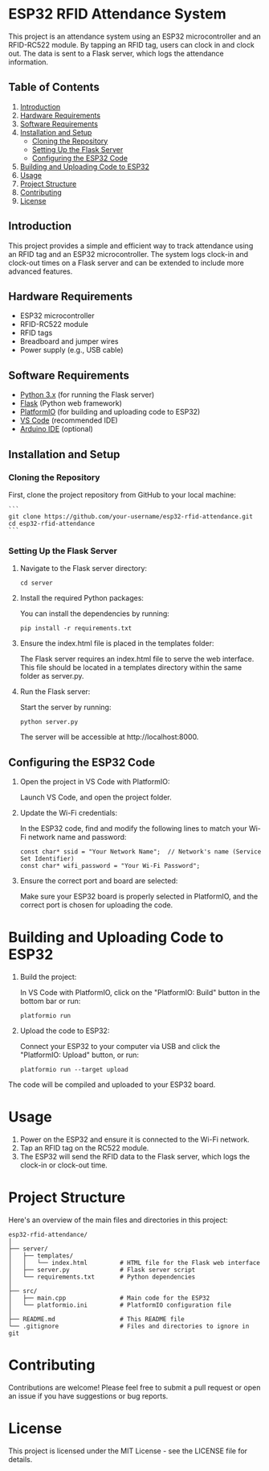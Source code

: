# ESP32 RFID Attendance System

This project is an attendance system using an ESP32 microcontroller and an RFID-RC522 module. By tapping an RFID tag, users can clock in and clock out. The data is sent to a Flask server, which logs the attendance information.

## Table of Contents
1. [Introduction](#introduction)
2. [Hardware Requirements](#hardware-requirements)
3. [Software Requirements](#software-requirements)
4. [Installation and Setup](#installation-and-setup)
    - [Cloning the Repository](#cloning-the-repository)
    - [Setting Up the Flask Server](#setting-up-the-flask-server)
    - [Configuring the ESP32 Code](#configuring-the-esp32-code)
5. [Building and Uploading Code to ESP32](#building-and-uploading-code-to-esp32)
6. [Usage](#usage)
7. [Project Structure](#project-structure)
8. [Contributing](#contributing)
9. [License](#license)
    
## Introduction
This project provides a simple and efficient way to track attendance using an RFID tag and an ESP32 microcontroller. The system logs clock-in and clock-out times on a Flask server and can be extended to include more advanced features.

## Hardware Requirements
- ESP32 microcontroller
- RFID-RC522 module
- RFID tags
- Breadboard and jumper wires
- Power supply (e.g., USB cable)

## Software Requirements
- [Python 3.x](https://www.python.org/downloads/) (for running the Flask server)
- [Flask](https://flask.palletsprojects.com/) (Python web framework)
- [PlatformIO](https://platformio.org/) (for building and uploading code to ESP32)
- [VS Code](https://code.visualstudio.com/) (recommended IDE)
- [Arduino IDE](https://www.arduino.cc/en/software) (optional)

## Installation and Setup

### Cloning the Repository
First, clone the project repository from GitHub to your local machine:

    ```
    git clone https://github.com/your-username/esp32-rfid-attendance.git
    cd esp32-rfid-attendance
    ```
### Setting Up the Flask Server
1. Navigate to the Flask server directory:

    ```
    cd server
    ```
2. Install the required Python packages:

    You can install the dependencies by running:

    ```
    pip install -r requirements.txt
    ```
3. Ensure the index.html file is placed in the templates folder:

    The Flask server requires an index.html file to serve the web interface. This file should be located in a templates directory within the same folder as         server.py.

4. Run the Flask server:

    Start the server by running:

    ```
    python server.py
    ```
    The server will be accessible at http://localhost:8000.

## Configuring the ESP32 Code
1. Open the project in VS Code with PlatformIO:

    Launch VS Code, and open the project folder.

3. Update the Wi-Fi credentials:

    In the ESP32 code, find and modify the following lines to match your Wi-Fi network name and password:

    ```
    const char* ssid = "Your Network Name";  // Network's name (Service Set Identifier)
    const char* wifi_password = "Your Wi-Fi Password";
    ```
3. Ensure the correct port and board are selected:

    Make sure your ESP32 board is properly selected in PlatformIO, and the correct port is chosen for uploading the code.

# Building and Uploading Code to ESP32
1. Build the project:

    In VS Code with PlatformIO, click on the "PlatformIO: Build" button in the bottom bar or run:
    
    ```
    platformio run
    ```
2. Upload the code to ESP32:

    Connect your ESP32 to your computer via USB and click the "PlatformIO: Upload" button, or run:

    ```
    platformio run --target upload
    ```
The code will be compiled and uploaded to your ESP32 board.

# Usage
1. Power on the ESP32 and ensure it is connected to the Wi-Fi network.
2. Tap an RFID tag on the RC522 module.
3. The ESP32 will send the RFID data to the Flask server, which logs the clock-in or clock-out time.

# Project Structure
Here's an overview of the main files and directories in this project:

```
esp32-rfid-attendance/
│
├── server/
│   ├── templates/
│   │   └── index.html         # HTML file for the Flask web interface
│   ├── server.py              # Flask server script
│   └── requirements.txt       # Python dependencies
│
├── src/
│   ├── main.cpp               # Main code for the ESP32
│   └── platformio.ini         # PlatformIO configuration file
│
├── README.md                  # This README file
└── .gitignore                 # Files and directories to ignore in git
```

# Contributing
Contributions are welcome! Please feel free to submit a pull request or open an issue if you have suggestions or bug reports.

# License
This project is licensed under the MIT License - see the LICENSE file for details.
